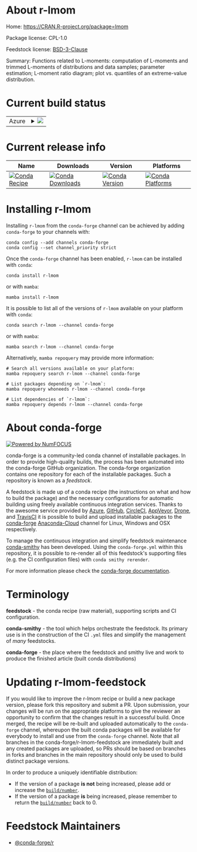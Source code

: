 About r-lmom
============

Home: https://CRAN.R-project.org/package=lmom

Package license: CPL-1.0

Feedstock license: [BSD-3-Clause](https://github.com/conda-forge/r-lmom-feedstock/blob/main/LICENSE.txt)

Summary: Functions related to L-moments: computation of L-moments and trimmed L-moments of distributions and data samples; parameter estimation; L-moment ratio diagram; plot vs. quantiles of an extreme-value distribution.

Current build status
====================


<table>
    
  <tr>
    <td>Azure</td>
    <td>
      <details>
        <summary>
          <a href="https://dev.azure.com/conda-forge/feedstock-builds/_build/latest?definitionId=9722&branchName=main">
            <img src="https://dev.azure.com/conda-forge/feedstock-builds/_apis/build/status/r-lmom-feedstock?branchName=main">
          </a>
        </summary>
        <table>
          <thead><tr><th>Variant</th><th>Status</th></tr></thead>
          <tbody><tr>
              <td>linux_64_r_base4.1</td>
              <td>
                <a href="https://dev.azure.com/conda-forge/feedstock-builds/_build/latest?definitionId=9722&branchName=main">
                  <img src="https://dev.azure.com/conda-forge/feedstock-builds/_apis/build/status/r-lmom-feedstock?branchName=main&jobName=linux&configuration=linux_64_r_base4.1" alt="variant">
                </a>
              </td>
            </tr><tr>
              <td>linux_64_r_base4.2</td>
              <td>
                <a href="https://dev.azure.com/conda-forge/feedstock-builds/_build/latest?definitionId=9722&branchName=main">
                  <img src="https://dev.azure.com/conda-forge/feedstock-builds/_apis/build/status/r-lmom-feedstock?branchName=main&jobName=linux&configuration=linux_64_r_base4.2" alt="variant">
                </a>
              </td>
            </tr><tr>
              <td>osx_64_r_base4.1</td>
              <td>
                <a href="https://dev.azure.com/conda-forge/feedstock-builds/_build/latest?definitionId=9722&branchName=main">
                  <img src="https://dev.azure.com/conda-forge/feedstock-builds/_apis/build/status/r-lmom-feedstock?branchName=main&jobName=osx&configuration=osx_64_r_base4.1" alt="variant">
                </a>
              </td>
            </tr><tr>
              <td>osx_64_r_base4.2</td>
              <td>
                <a href="https://dev.azure.com/conda-forge/feedstock-builds/_build/latest?definitionId=9722&branchName=main">
                  <img src="https://dev.azure.com/conda-forge/feedstock-builds/_apis/build/status/r-lmom-feedstock?branchName=main&jobName=osx&configuration=osx_64_r_base4.2" alt="variant">
                </a>
              </td>
            </tr><tr>
              <td>win_64</td>
              <td>
                <a href="https://dev.azure.com/conda-forge/feedstock-builds/_build/latest?definitionId=9722&branchName=main">
                  <img src="https://dev.azure.com/conda-forge/feedstock-builds/_apis/build/status/r-lmom-feedstock?branchName=main&jobName=win&configuration=win_64_" alt="variant">
                </a>
              </td>
            </tr>
          </tbody>
        </table>
      </details>
    </td>
  </tr>
</table>

Current release info
====================

| Name | Downloads | Version | Platforms |
| --- | --- | --- | --- |
| [![Conda Recipe](https://img.shields.io/badge/recipe-r--lmom-green.svg)](https://anaconda.org/conda-forge/r-lmom) | [![Conda Downloads](https://img.shields.io/conda/dn/conda-forge/r-lmom.svg)](https://anaconda.org/conda-forge/r-lmom) | [![Conda Version](https://img.shields.io/conda/vn/conda-forge/r-lmom.svg)](https://anaconda.org/conda-forge/r-lmom) | [![Conda Platforms](https://img.shields.io/conda/pn/conda-forge/r-lmom.svg)](https://anaconda.org/conda-forge/r-lmom) |

Installing r-lmom
=================

Installing `r-lmom` from the `conda-forge` channel can be achieved by adding `conda-forge` to your channels with:

```
conda config --add channels conda-forge
conda config --set channel_priority strict
```

Once the `conda-forge` channel has been enabled, `r-lmom` can be installed with `conda`:

```
conda install r-lmom
```

or with `mamba`:

```
mamba install r-lmom
```

It is possible to list all of the versions of `r-lmom` available on your platform with `conda`:

```
conda search r-lmom --channel conda-forge
```

or with `mamba`:

```
mamba search r-lmom --channel conda-forge
```

Alternatively, `mamba repoquery` may provide more information:

```
# Search all versions available on your platform:
mamba repoquery search r-lmom --channel conda-forge

# List packages depending on `r-lmom`:
mamba repoquery whoneeds r-lmom --channel conda-forge

# List dependencies of `r-lmom`:
mamba repoquery depends r-lmom --channel conda-forge
```


About conda-forge
=================

[![Powered by
NumFOCUS](https://img.shields.io/badge/powered%20by-NumFOCUS-orange.svg?style=flat&colorA=E1523D&colorB=007D8A)](https://numfocus.org)

conda-forge is a community-led conda channel of installable packages.
In order to provide high-quality builds, the process has been automated into the
conda-forge GitHub organization. The conda-forge organization contains one repository
for each of the installable packages. Such a repository is known as a *feedstock*.

A feedstock is made up of a conda recipe (the instructions on what and how to build
the package) and the necessary configurations for automatic building using freely
available continuous integration services. Thanks to the awesome service provided by
[Azure](https://azure.microsoft.com/en-us/services/devops/), [GitHub](https://github.com/),
[CircleCI](https://circleci.com/), [AppVeyor](https://www.appveyor.com/),
[Drone](https://cloud.drone.io/welcome), and [TravisCI](https://travis-ci.com/)
it is possible to build and upload installable packages to the
[conda-forge](https://anaconda.org/conda-forge) [Anaconda-Cloud](https://anaconda.org/)
channel for Linux, Windows and OSX respectively.

To manage the continuous integration and simplify feedstock maintenance
[conda-smithy](https://github.com/conda-forge/conda-smithy) has been developed.
Using the ``conda-forge.yml`` within this repository, it is possible to re-render all of
this feedstock's supporting files (e.g. the CI configuration files) with ``conda smithy rerender``.

For more information please check the [conda-forge documentation](https://conda-forge.org/docs/).

Terminology
===========

**feedstock** - the conda recipe (raw material), supporting scripts and CI configuration.

**conda-smithy** - the tool which helps orchestrate the feedstock.
                   Its primary use is in the construction of the CI ``.yml`` files
                   and simplify the management of *many* feedstocks.

**conda-forge** - the place where the feedstock and smithy live and work to
                  produce the finished article (built conda distributions)


Updating r-lmom-feedstock
=========================

If you would like to improve the r-lmom recipe or build a new
package version, please fork this repository and submit a PR. Upon submission,
your changes will be run on the appropriate platforms to give the reviewer an
opportunity to confirm that the changes result in a successful build. Once
merged, the recipe will be re-built and uploaded automatically to the
`conda-forge` channel, whereupon the built conda packages will be available for
everybody to install and use from the `conda-forge` channel.
Note that all branches in the conda-forge/r-lmom-feedstock are
immediately built and any created packages are uploaded, so PRs should be based
on branches in forks and branches in the main repository should only be used to
build distinct package versions.

In order to produce a uniquely identifiable distribution:
 * If the version of a package **is not** being increased, please add or increase
   the [``build/number``](https://docs.conda.io/projects/conda-build/en/latest/resources/define-metadata.html#build-number-and-string).
 * If the version of a package **is** being increased, please remember to return
   the [``build/number``](https://docs.conda.io/projects/conda-build/en/latest/resources/define-metadata.html#build-number-and-string)
   back to 0.

Feedstock Maintainers
=====================

* [@conda-forge/r](https://github.com/conda-forge/r/)

